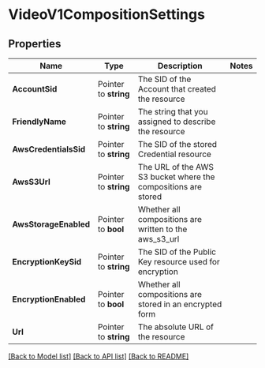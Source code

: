 # VideoV1CompositionSettings

## Properties

Name | Type | Description | Notes
------------ | ------------- | ------------- | -------------
**AccountSid** | Pointer to **string** | The SID of the Account that created the resource |
**FriendlyName** | Pointer to **string** | The string that you assigned to describe the resource |
**AwsCredentialsSid** | Pointer to **string** | The SID of the stored Credential resource |
**AwsS3Url** | Pointer to **string** | The URL of the AWS S3 bucket where the compositions are stored |
**AwsStorageEnabled** | Pointer to **bool** | Whether all compositions are written to the aws_s3_url |
**EncryptionKeySid** | Pointer to **string** | The SID of the Public Key resource used for encryption |
**EncryptionEnabled** | Pointer to **bool** | Whether all compositions are stored in an encrypted form |
**Url** | Pointer to **string** | The absolute URL of the resource |

[[Back to Model list]](../README.md#documentation-for-models) [[Back to API list]](../README.md#documentation-for-api-endpoints) [[Back to README]](../README.md)


